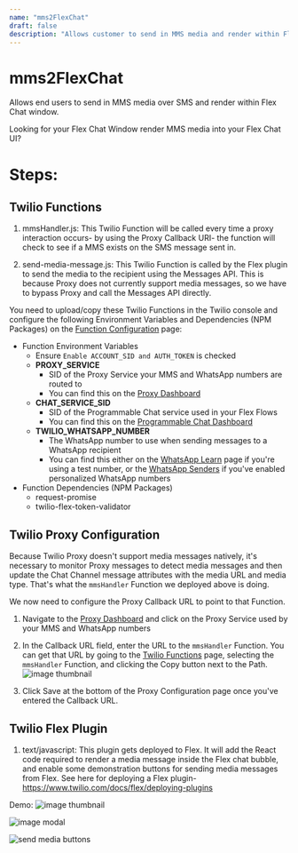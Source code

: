 ```yaml
---
name: "mms2FlexChat"
draft: false
description: "Allows customer to send in MMS media and render within Flex Chat window"
---
```


# mms2FlexChat

Allows end users to send in MMS media over SMS and render within Flex Chat window.

Looking for your Flex Chat Window render MMS media into your Flex Chat UI?

# Steps:

## Twilio Functions

1)  mmsHandler.js:  This Twilio Function will be called every time a proxy interaction occurs- by using the Proxy Callback URI- the function will check to see if a MMS exists on the SMS message sent in.

2) send-media-message.js: This Twilio Function is called by the Flex plugin to send the media to the recipient using the Messages API. This is because Proxy does not currently support media messages, so we have to bypass Proxy and call the Messages API directly.

You need to upload/copy these Twilio Functions in the Twilio console and configure the following Environment Variables and Dependencies (NPM Packages) on the [Function Configuration](https://www.twilio.com/console/functions/configure) page:

* Function Environment Variables 
  * Ensure `Enable ACCOUNT_SID and AUTH_TOKEN` is checked
  * **PROXY_SERVICE**
    * SID of the Proxy Service your MMS and WhatsApp numbers are routed to
    * You can find this on the [Proxy Dashboard](https://www.twilio.com/console/proxy)
  * **CHAT_SERVICE_SID**
    * SID of the Programmable Chat service used in your Flex Flows
    * You can find this on the [Programmable Chat Dashboard](https://www.twilio.com/console/chat/dashboard)
  * **TWILIO_WHATSAPP_NUMBER**
    * The WhatsApp number to use when sending messages to a WhatsApp recipient
    * You can find this either on the [WhatsApp Learn](https://www.twilio.com/console/sms/whatsapp/learn) page if you're using a test number, or the [WhatsApp Senders](https://www.twilio.com/console/sms/whatsapp/senders) if you've enabled personalized WhatsApp numbers
* Function Dependencies (NPM Packages)
  * request-promise
  * twilio-flex-token-validator

## Twilio Proxy Configuration

Because Twilio Proxy doesn't support media messages natively, it's necessary to monitor Proxy messages to detect media messages and then update the Chat Channel message attributes with the media URL and media type. That's what the `mmsHandler` Function we deployed above is doing.

We now need to configure the Proxy Callback URL to point to that Function.

1) Navigate to the [Proxy Dashboard](https://www.twilio.com/console/proxy) and click on the Proxy Service used by your MMS and WhatsApp numbers

2) In the Callback URL field, enter the URL to the `mmsHandler` Function. You can get that URL by going to the [Twilio Functions](https://www.twilio.com/console/functions/manage) page, selecting the `mmsHandler` Function, and clicking the Copy button next to the Path.
![image thumbnail](https://raw.githubusercontent.com/jprix/mms2FlexChat/master/screenshots/proxy-callback.png)

3) Click Save at the bottom of the Proxy Configuration page once you've entered the Callback URL.

## Twilio Flex Plugin

1) text/javascript:  This plugin gets deployed to Flex.  It will add the React code required to render a media message inside the Flex chat bubble, and enable some demonstration buttons for sending media messages from Flex.  See here for deploying a Flex plugin- https://www.twilio.com/docs/flex/deploying-plugins 

Demo:
![image thumbnail](screenshots/thumbnail.png)

![image modal](screenshots/modal.png)

![send media buttons](screenshots/sendMediaButtons.png)
